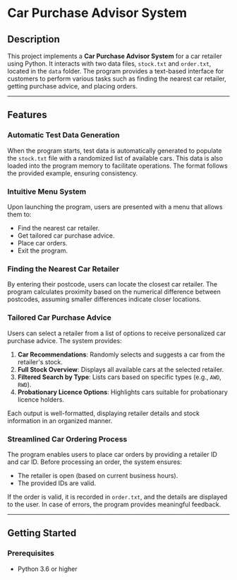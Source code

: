 
# Car Purchase Advisor System

## Description
This project implements a **Car Purchase Advisor System** for a car retailer using Python. It interacts with two data files, `stock.txt` and `order.txt`, located in the `data` folder. The program provides a text-based interface for customers to perform various tasks such as finding the nearest car retailer, getting purchase advice, and placing orders.

---

## Features

### Automatic Test Data Generation
When the program starts, test data is automatically generated to populate the `stock.txt` file with a randomized list of available cars. This data is also loaded into the program memory to facilitate operations. The format follows the provided example, ensuring consistency.

### Intuitive Menu System
Upon launching the program, users are presented with a menu that allows them to:
- Find the nearest car retailer.
- Get tailored car purchase advice.
- Place car orders.
- Exit the program.

### Finding the Nearest Car Retailer
By entering their postcode, users can locate the closest car retailer. The program calculates proximity based on the numerical difference between postcodes, assuming smaller differences indicate closer locations.

### Tailored Car Purchase Advice
Users can select a retailer from a list of options to receive personalized car purchase advice. The system provides:
1. **Car Recommendations**: Randomly selects and suggests a car from the retailer's stock.
2. **Full Stock Overview**: Displays all available cars at the selected retailer.
3. **Filtered Search by Type**: Lists cars based on specific types (e.g., `AWD`, `RWD`).
4. **Probationary Licence Options**: Highlights cars suitable for probationary licence holders.

Each output is well-formatted, displaying retailer details and stock information in an organized manner.

### Streamlined Car Ordering Process
The program enables users to place car orders by providing a retailer ID and car ID. Before processing an order, the system ensures:
- The retailer is open (based on current business hours).
- The provided IDs are valid.

If the order is valid, it is recorded in `order.txt`, and the details are displayed to the user. In case of errors, the program provides meaningful feedback.

---

## Getting Started

### Prerequisites
- Python 3.6 or higher

